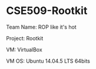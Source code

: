 # CSE509-Rootkit
Team Name: ROP like it's hot

Project: Rootkit

VM: VirtualBox

VM OS: Ubuntu 14.04.5 LTS 64bits
